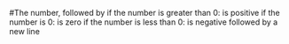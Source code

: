 #The number, followed by
if the number is greater than 0: is positive
if the number is 0: is zero
if the number is less than 0: is negative
followed by a new line
